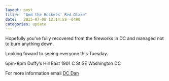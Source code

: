 ```yaml
---
layout: post
title:  "And the Rockets' Red Glare"
date:   2025-07-08 12:14:58 -0400
categories: update
---
```


Hopefully you've fully recovered from the fireworks in DC and managed not to burn anything down.

Looking foward to seeing everyone this Tuesday.

6pm-8pm
Duffy’s Hill East
1901 C St SE
Washington DC


For more information email [DC Dan](dan@dcdan.com)
